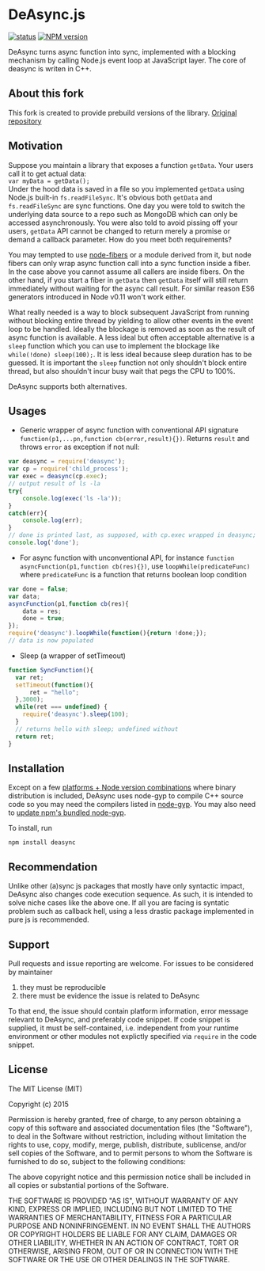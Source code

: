 DeAsync.js
=======
[![status](https://github.com/Wandalen/wDeasync/workflows/publish/badge.svg)](https://github.com/Wandalen/wDeasync/actions?query=workflow%3Apublish) [![NPM version](http://img.shields.io/npm/v/deasync.svg)](https://www.npmjs.org/package/deasync)

DeAsync turns async function into sync, implemented with a blocking mechanism by calling Node.js event loop at JavaScript layer. The core of deasync is writen in C++.

## About this fork

This fork is created to provide prebuild versions of the library. [Original repository](https://github.com/abbr/deasync)

## Motivation

Suppose you maintain a library that exposes a function <code>getData</code>. Your users call it to get actual data:   
<code>var myData = getData();</code>  
Under the hood data is saved in a file so you implemented <code>getData</code> using Node.js built-in <code>fs.readFileSync</code>. It's obvious both <code>getData</code> and <code>fs.readFileSync</code> are sync functions. One day you were told to switch the underlying data source to a repo such as MongoDB which can only be accessed asynchronously. You were also told to avoid pissing off your users, <code>getData</code> API cannot be changed to return merely a promise or demand a callback parameter. How do you meet both requirements?

You may tempted to use [node-fibers](https://github.com/laverdet/node-fibers) or a module derived from it, but node fibers can only wrap async function call into a sync function inside a fiber. In the case above you cannot assume all  callers are inside fibers. On the other hand, if you start a fiber in `getData` then `getData` itself will still return immediately without waiting for the async call result. For similar reason ES6 generators introduced in Node v0.11 won't work either. 

What really needed is a way to block subsequent JavaScript from running without blocking entire thread by yielding to allow other events in the event loop to be handled. Ideally the blockage is removed as soon as the result of async function is available. A less ideal but often acceptable alternative is a `sleep` function which you can use to implement the blockage like ```while(!done) sleep(100);```. It is less ideal because sleep duration has to be guessed. It is important the `sleep` function not only shouldn't block entire thread, but also shouldn't incur busy wait that pegs the CPU to 100%. 
</small>

DeAsync supports both alternatives.



## Usages


* Generic wrapper of async function with conventional API signature `function(p1,...pn,function cb(error,result){})`. Returns `result` and throws `error` as exception if not null:

```javascript
var deasync = require('deasync');
var cp = require('child_process');
var exec = deasync(cp.exec);
// output result of ls -la
try{
    console.log(exec('ls -la'));
}
catch(err){
    console.log(err);
}
// done is printed last, as supposed, with cp.exec wrapped in deasync; first without.
console.log('done');
```

* For async function with unconventional API, for instance `function asyncFunction(p1,function cb(res){})`, use `loopWhile(predicateFunc)` where `predicateFunc` is a function that returns boolean loop condition

```javascript
var done = false;
var data;
asyncFunction(p1,function cb(res){
    data = res;
    done = true;
});
require('deasync').loopWhile(function(){return !done;});
// data is now populated
```

* Sleep (a wrapper of setTimeout)

```javascript
function SyncFunction(){
  var ret;
  setTimeout(function(){
      ret = "hello";
  },3000);
  while(ret === undefined) {
    require('deasync').sleep(100);
  }
  // returns hello with sleep; undefined without
  return ret;    
}
```

## Installation
Except on a few [ platforms + Node version combinations](https://github.com/abbr/deasync-bin) where binary distribution is included, DeAsync uses node-gyp to compile C++ source code so you may need the compilers listed in [node-gyp](https://github.com/TooTallNate/node-gyp). You may also need to [update npm's bundled node-gyp](https://github.com/TooTallNate/node-gyp/wiki/Updating-npm's-bundled-node-gyp).

To install, run

```npm install deasync```


## Recommendation
Unlike other (a)sync js packages that mostly have only syntactic impact, DeAsync also changes code execution sequence. As such, it is intended to solve niche cases like the above one. If all you are facing is syntatic problem such as callback hell, using a less drastic package implemented in pure js is recommended.

## Support
Pull requests and issue reporting are welcome. For issues to be considered by maintainer
  1. they must be reproducible
  2. there must be evidence the issue is related to DeAsync

To that end, the issue should contain platform information, error message relevant to DeAsync, and preferably code snippet. If code snippet is supplied, it must be self-contained, i.e. independent from your runtime environment or other modules not explictly specified via `require` in the code snippet.

## License

The MIT License (MIT)

Copyright (c) 2015

Permission is hereby granted, free of charge, to any person obtaining a copy
of this software and associated documentation files (the "Software"), to deal
in the Software without restriction, including without limitation the rights
to use, copy, modify, merge, publish, distribute, sublicense, and/or sell
copies of the Software, and to permit persons to whom the Software is
furnished to do so, subject to the following conditions:

The above copyright notice and this permission notice shall be included in all
copies or substantial portions of the Software.

THE SOFTWARE IS PROVIDED "AS IS", WITHOUT WARRANTY OF ANY KIND, EXPRESS OR
IMPLIED, INCLUDING BUT NOT LIMITED TO THE WARRANTIES OF MERCHANTABILITY,
FITNESS FOR A PARTICULAR PURPOSE AND NONINFRINGEMENT. IN NO EVENT SHALL THE
AUTHORS OR COPYRIGHT HOLDERS BE LIABLE FOR ANY CLAIM, DAMAGES OR OTHER
LIABILITY, WHETHER IN AN ACTION OF CONTRACT, TORT OR OTHERWISE, ARISING FROM,
OUT OF OR IN CONNECTION WITH THE SOFTWARE OR THE USE OR OTHER DEALINGS IN THE
SOFTWARE.
